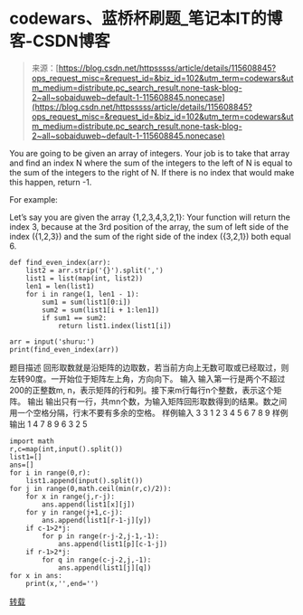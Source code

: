 <!--yml
category: codewars
date: 2022-08-13 11:44:01
-->

# codewars、蓝桥杯刷题_笔记本IT的博客-CSDN博客

> 来源：[https://blog.csdn.net/httpsssss/article/details/115608845?ops_request_misc=&request_id=&biz_id=102&utm_term=codewars&utm_medium=distribute.pc_search_result.none-task-blog-2~all~sobaiduweb~default-1-115608845.nonecase](https://blog.csdn.net/httpsssss/article/details/115608845?ops_request_misc=&request_id=&biz_id=102&utm_term=codewars&utm_medium=distribute.pc_search_result.none-task-blog-2~all~sobaiduweb~default-1-115608845.nonecase)

You are going to be given an array of integers. Your job is to take that array and find an index N where the sum of the integers to the left of N is equal to the sum of the integers to the right of N. If there is no index that would make this happen, return -1.

For example:

Let’s say you are given the array {1,2,3,4,3,2,1}:
Your function will return the index 3, because at the 3rd position of the array, the sum of left side of the index ({1,2,3}) and the sum of the right side of the index ({3,2,1}) both equal 6.

```
def find_even_index(arr):
    list2 = arr.strip('{}').split(',')
    list1 = list(map(int, list2))
    len1 = len(list1)
    for i in range(1, len1 - 1):
        sum1 = sum(list1[0:i])
        sum2 = sum(list1[i + 1:len1])
        if sum1 == sum2:
            return list1.index(list1[i])

arr = input('shuru:')
print(find_even_index(arr)) 
```

题目描述
回形取数就是沿矩阵的边取数，若当前方向上无数可取或已经取过，则左转90度。一开始位于矩阵左上角，方向向下。
输入
输入第一行是两个不超过200的正整数m, n，表示矩阵的行和列。接下来m行每行n个整数，表示这个矩阵。
输出
输出只有一行，共mn个数，为输入矩阵回形取数得到的结果。数之间用一个空格分隔，行末不要有多余的空格。
样例输入
3 3
1 2 3
4 5 6
7 8 9
样例输出
1 4 7 8 9 6 3 2 5

```
import math  
r,c=map(int,input().split())
list1=[]
ans=[]
for i in range(0,r):
    list1.append(input().split())
for j in range(0,math.ceil(min(r,c)/2)):
    for x in range(j,r-j):
        ans.append(list1[x][j])
    for y in range(j+1,c-j):
        ans.append(list1[r-1-j][y])
    if c-1>2*j:
        for p in range(r-j-2,j-1,-1):
            ans.append(list1[p][c-1-j])
    if r-1>2*j:
        for q in range(c-j-2,j,-1):
            ans.append(list1[j][q])
for x in ans:
    print(x,'',end='') 
```

[转载](https://blog.csdn.net/Harry______/article/details/110678531)